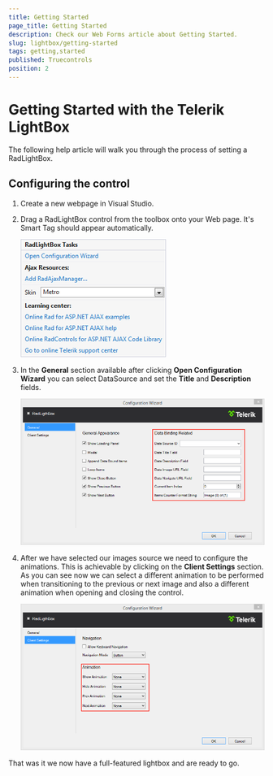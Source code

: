 ```yaml
---
title: Getting Started
page_title: Getting Started
description: Check our Web Forms article about Getting Started.
slug: lightbox/getting-started
tags: getting,started
published: Truecontrols
position: 2
---
```


# Getting Started with the Telerik LightBox



The following help article will walk you through the process of setting a RadLightBox.

## Configuring the control

1. Create a new webpage in Visual Studio.

1. Drag a RadLightBox control from the toolbox onto your Web page. It's Smart Tag should appear automatically.

	![lightbox-design-time](images/lightbox-design-time.png)

1. In the **General** section available after clicking **Open Configuration Wizard** you can select DataSource and set the **Title** and **Description** fields.

	![lightbox-general-databinding](images/lightbox-general-databinding.png)

1. After we have selected our images source we need to configure the animations. This is achievable by clicking on the **Client Settings** section. As you can see now we can select a different animation to be performed when transitioning to the previous or next image and also a different animation when opening and closing the control.

	![lightbox-client-settings-animation](images/lightbox-client-settings-animation.png)
	
That was it we now have a full-featured lightbox and are ready to go.
